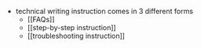 - technical writing instruction comes in 3 different forms
	- [[FAQs]]
	- [[step-by-step instruction]]
	- [[troubleshooting instruction]]